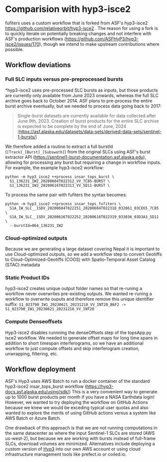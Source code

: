 # Comparision with hyp3-isce2

fufiters uses a custom workflow that is forked from ASF's hyp3-isce2 https://github.com/relativeorbit/hyp3-isce2 . The reason for using a fork is to quickly iterate on potentially breaking changes and not interfere with ASF's production workflows (https://github.com/ASFHyP3/hyp3-isce2/issues/170), though we intend to make upstream contributions where possible.


## Workflow deviations

### Full SLC inputs versus pre-preprocessed bursts
*hyp3-isce2 uses pre-processed SLC bursts as inputs, but those products are currently only available from June 2023 onwards, whereas the full SLC archive goes back to October 2014. ASF plans to pre-process the entire burst archive eventually, but we needed to process data going back to 2017:

> Single-burst datasets are currently available for data collected after June 9th, 2023. Creation of burst products for the entire SLC archive is expected to be complete by the end of June, 2024 (https://asf.alaska.edu/datasets/data-sets/derived-data-sets/sentinel-1-bursts/)

We therefore added a routine to extract a full burstId (`[Track]_[Burst]_[Subswath]`) from the original SLCs using ASF's burst extractor API (https://sentinel1-burst-documentation.asf.alaska.edu), allowing for processing any burst but requiring a change in workflow inputs. For example, the example hyp3-isce2 workflow:

```
python -m hyp3_isce2 ++process insar_tops_burst \
  S1_136231_IW2_20200604T022312_VV_7C85-BURST \
  S1_136231_IW2_20200616T022313_VV_5D11-BURST \
```

To process the same pair with fufiters the syntax becomes: 
```
python -m hyp3_isce2 ++process insar_tops_fufiters \
  S1A_IW_SLC__1SDV_20200604T022251_20200604T022318_032861_03CE65_7C85 \
  S1A_IW_SLC__1SDV_20200616T022252_20200616T022319_033036_03D3A3_5D11 \
  --burstId=064_136231_IW2
```

### Cloud-optimized outputs

Because we are generating a large dataset covering Nepal it is important to use Cloud-optimized outputs, so we add a workflow step to convert Geotiffs to Cloud-Optimized-Geotiffs (COGS) with Spatio-Temporal Asset Catalog (STAC) metadata

### Static Product IDs

hyp3-isce2 creates unique output folder names so that re-runing a workflow never overwrites pre-existing outputs. We wanted re-runing a workflow to overwrite ouputs and therefore remove this unique identifier suffix:
`S1_023790_IW1_20230621_20231218_VV_INT20_B6F2 -> S1_023790_IW1_20230621_20231218_VV_INT20`

### Compute Denseoffsets

Hyp3-isce2 disables runnning the denseOffsets step of the topsApp.py isce2 workflow. We needed to generate offset maps for long time spans in addition to short timespan interferograms, so we have an additional workflow to just compute offsets and skip interferogram creation, unwrapping, filtering, etc.


## Workflow deployment

ASF's Hyp3 uses AWS Batch to run a docker container of the standard hyp3-isce2 insar_tops_burst workflow (https://hyp3-docs.asf.alaska.edu/using/sdk/) This is a very convenient way to generate up to 1000 burst products per month if you have a NASA Earthdata login! However, we wanted to try deploying the workflow on GitHub Actions because we knew we would be exceding typical user quotas and also wanted to explore the merits of using GitHub actions versus a system like AWS Batch or Azure Batch. 

One drawback of this approach is that we are not running computations in the same datacenter as where the input Sentinel-1 SLCs are stored (AWS us-west-2), but because we are working with bursts instead of full-frame SLCs, download volumes are minimized. Alternatives include deploying a custom version of [Hyp3](https://github.com/ASFHyP3/hyp3) into our own AWS account or using cloud infrastructure management tools like prefect.io or coiled.io. 
